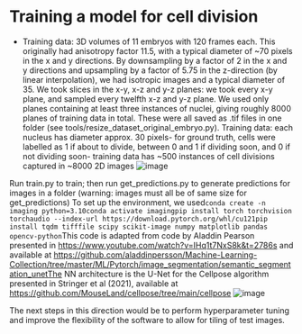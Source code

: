 # Training a model for cell division

- Training data: 3D volumes of 11 embryos with 120 frames each. This originally had anisotropy factor 11.5, with a typical diameter of ~70 pixels in the x and y directions. By downsampling by a factor of 2 in the x and y directions and upsampling by a factor of 5.75 in the z-direction (by linear interpolation), we had isotropic images and a typical diameter of 35. We took slices in the x-y, x-z and y-z planes: we took every x-y plane, and sampled every twelfth x-z and y-z plane. We used only planes containing at least three instances of nuclei, giving roughly 8000 planes of training data in total. These were all saved as .tif files in one folder (see tools/resize_dataset_original_embryo.py).
Training data: each nucleus has diameter approx. 30 pixels- for ground truth, cells were labelled as 1 if about to divide, between 0 and 1 if dividing soon, and 0 if not dividing soon- training data has ~500 instances of cell divisions captured in ~8000 2D images
![image](https://github.com/user-attachments/assets/e43b2474-f0c0-4a17-a821-24ae90b3770a)


Run train.py to train; then run get_predictions.py to generate predictions for images in a folder (warning: images must all be of same size for get_predictions)
To set up the environment, we used```conda create -n imaging python=3.10conda activate imagingpip install torch torchvision torchaudio --index-url https://download.pytorch.org/whl/cu121pip install tqdm tifffile scipy scikit-image numpy matplotlib pandas opencv-python```This code is adapted from code by Aladdin Pearson presented in https://www.youtube.com/watch?v=IHq1t7NxS8k&t=2786s and available at https://github.com/aladdinpersson/Machine-Learning-Collection/tree/master/ML/Pytorch/image_segmentation/semantic_segmentation_unetThe NN architecture is the U-Net for the Cellpose algorithm presented in Stringer et al (2021), available at https://github.com/MouseLand/cellpose/tree/main/cellpose
![image](https://github.com/user-attachments/assets/144c7acd-9141-4ded-89f6-6f66599db870)


The next steps in this direction would be to perform hyperparameter tuning and improve the flexibility of the software to allow for tiling of test images.
